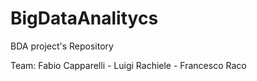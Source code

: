 # BigDataAnalitycs
BDA project's Repository

Team: Fabio Capparelli - Luigi Rachiele - Francesco Raco
